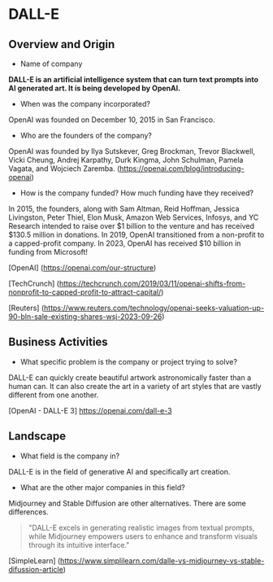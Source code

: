 # DALL-E

## Overview and Origin

* Name of company

**DALL-E is an artificial intelligence system that can turn text prompts into AI generated art. It is being developed by OpenAI.**

* When was the company incorporated?

OpenAI was founded on December 10, 2015 in San Francisco.

* Who are the founders of the company?

OpenAI was founded by Ilya Sutskever, Greg Brockman, Trevor Blackwell, Vicki Cheung, Andrej Karpathy, Durk Kingma, John Schulman, Pamela Vagata, and Wojciech Zaremba. (https://openai.com/blog/introducing-openai)

* How is the company funded? How much funding have they received?

In 2015, the founders, along with Sam Altman, Reid Hoffman, Jessica Livingston, Peter Thiel, Elon Musk, Amazon Web Services, Infosys, and YC Research intended to raise over $1 billion to the venture and has received $130.5 million in donations. In 2019, OpenAI transitioned from a non-profit to a capped-profit company. In 2023, OpenAI has received $10 billion in funding from Microsoft!

[OpenAI] (https://openai.com/our-structure)

[TechCrunch] (https://techcrunch.com/2019/03/11/openai-shifts-from-nonprofit-to-capped-profit-to-attract-capital/)

[Reuters] (https://www.reuters.com/technology/openai-seeks-valuation-up-90-bln-sale-existing-shares-wsj-2023-09-26)

## Business Activities

* What specific problem is the company or project trying to solve?

DALL-E can quickly create beautiful artwork astronomically faster than a human can. It can also create the art in a variety of art styles that are vastly different from one another.

[OpenAI - DALL-E 3] https://openai.com/dall-e-3

## Landscape

* What field is the company in?

DALL-E is in the field of generative AI and specifically art creation.

* What are the other major companies in this field?

Midjourney and Stable Diffusion are other alternatives. There are some differences.

> "DALL-E excels in generating realistic images from textual prompts, while Midjourney empowers users to enhance and transform visuals through its intuitive interface."

[SimpleLearn] (https://www.simplilearn.com/dalle-vs-midjourney-vs-stable-difussion-article)
